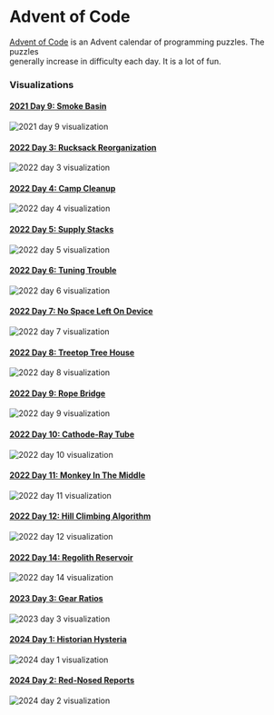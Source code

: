 # Advent of Code

[Advent of Code](https://adventofcode.com) is an Advent calendar of programming puzzles. The puzzles  
generally increase in difficulty each day. It is a lot of fun.  

### Visualizations

#### [2021 Day 9: Smoke Basin](aoc2021/09-smoke-basin)
![2021 day 9 visualization](aoc2021/09-smoke-basin/out.gif)

#### [2022 Day 3: Rucksack Reorganization](aoc2022/03-rucksack-reorganization)
![2022 day 3 visualization](aoc2022/03-rucksack-reorganization/out.gif)  

#### [2022 Day 4: Camp Cleanup](aoc2022/04-camp-cleanup)
![2022 day 4 visualization](aoc2022/04-camp-cleanup/out.gif)

#### [2022 Day 5: Supply Stacks](aoc2022/05-supply-stacks)
![2022 day 5 visualization](aoc2022/05-supply-stacks/out.gif)

#### [2022 Day 6: Tuning Trouble](aoc2022/06-tuning-trouble)
![2022 day 6 visualization](aoc2022/06-tuning-trouble/out.gif)

#### [2022 Day 7: No Space Left On Device](aoc2022/07-no-space-left-on-device)
![2022 day 7 visualization](aoc2022/07-no-space-left-on-device/out.gif)

#### [2022 Day 8: Treetop Tree House](aoc2022/08-treetop-tree-house)
![2022 day 8 visualization](aoc2022/08-treetop-tree-house/out.gif)

#### [2022 Day 9: Rope Bridge](aoc2022/09-rope-bridge)
![2022 day 9 visualization](aoc2022/09-rope-bridge/out.gif)

#### [2022 Day 10: Cathode-Ray Tube](aoc2022/10-cathode-ray-tube)
![2022 day 10 visualization](aoc2022/10-cathode-ray-tube/out.gif)

#### [2022 Day 11: Monkey In The Middle](aoc2022/11-monkey-in-the-middle)
![2022 day 11 visualization](aoc2022/11-monkey-in-the-middle/out.gif)

#### [2022 Day 12: Hill Climbing Algorithm](aoc2022/12-hill-climbing-algorithm)
![2022 day 12 visualization](aoc2022/12-hill-climbing-algorithm/out.gif)

#### [2022 Day 14: Regolith Reservoir](aoc2022/14-regolith-reservoir)
![2022 day 14 visualization](aoc2022/14-regolith-reservoir/out.gif)

#### [2023 Day 3: Gear Ratios](aoc2023/03-gear-ratios)
![2023 day 3 visualization](aoc2023/03-gear-ratios/out.gif)

#### [2024 Day 1: Historian Hysteria](aoc2024/01-historian-hysteria)
![2024 day 1 visualization](aoc2024/01-historian-hysteria/out.gif)

#### [2024 Day 2: Red-Nosed Reports](aoc2024/02-red-nosed-reports)
![2024 day 2 visualization](aoc2024/02-red-nosed-reports/out.gif)
